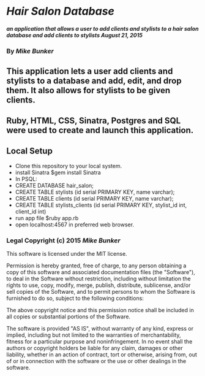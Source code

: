 # _Hair Salon Database_

##### an application that allows a user to add clients and stylists to a hair salon database and add clients to stylists August 21, 2015

### By _**Mike Bunker**_

## This application lets a user add clients and stylists to a database and add, edit, and drop them. It also allows for stylists to be given clients.

## Ruby, HTML, CSS, Sinatra, Postgres and SQL were used to create and launch this application.

## Local Setup
 * Clone this repository to your local system.
 * install Sinatra $gem install Sinatra
 * In PSQL:
 * CREATE DATABASE hair_salon;
 * CREATE TABLE stylists (id serial PRIMARY KEY, name varchar);
 * CREATE TABLE clients (id serial PRIMARY KEY, name varchar);
 * CREATE TABLE stylists_clients (id serial PRIMARY KEY, stylist_id int, client_id int)
 * run app file $ruby app.rb
 * open localhost:4567 in preferred web browser.


### Legal Copyright (c) 2015 _**Mike Bunker**_

This software is licensed under the MIT license.

Permission is hereby granted, free of charge, to any person obtaining a copy
of this software and associated documentation files (the "Software"), to deal
in the Software without restriction, including without limitation the rights
to use, copy, modify, merge, publish, distribute, sublicense, and/or sell
copies of the Software, and to permit persons to whom the Software is
furnished to do so, subject to the following conditions:

The above copyright notice and this permission notice shall be included in
all copies or substantial portions of the Software.

The software is provided "AS IS", without warranty of any kind, express or implied, including but not limited to the warranties of merchantability, fitness for a particular purpose and noninfringement. In no event shall the authors or copyright holders be liable for any claim, damages or other liability, whether in an action of contract, tort or otherwise, arising from, out of or in connection with the software or the use or other dealings in the software.
